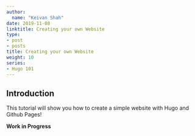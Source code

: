 ```yaml
---
author:
  name: "Keivan Shah"
date: 2019-11-08
linktitle: Creating your own Website
type:
- post
- posts
title: Creating your own Website
weight: 10
series:
- Hugo 101
---
```



## Introduction

This tutorial will show you how to create a simple website with Hugo and Github Pages!


**Work in Progress**
